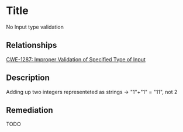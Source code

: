 # Title 
No Input type validation

## Relationships
[CWE-1287: Improper Validation of Specified Type of Input](https://cwe.mitre.org/data/definitions/1287.html)

## Description 
Adding up two integers representeted as strings -> "1"+"1" = "11", not 2

## Remediation
TODO